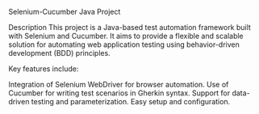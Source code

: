 Selenium-Cucumber Java Project

Description
This project is a Java-based test automation framework built with Selenium and Cucumber. It aims to provide a flexible and scalable solution for automating web application testing using behavior-driven development (BDD) principles.

Key features include:

Integration of Selenium WebDriver for browser automation.
Use of Cucumber for writing test scenarios in Gherkin syntax.
Support for data-driven testing and parameterization.
Easy setup and configuration.

